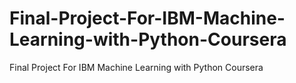 # Final-Project-For-IBM-Machine-Learning-with-Python-Coursera
Final Project For IBM Machine Learning with Python Coursera
